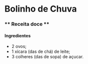 # Bolinho de Chuva

### ** Receita doce **

#### Ingredientes

 - 2 ovos;
 - 1 xícara (das de chá) de leite;
 - 3 colheres (das de sopa) de açucar.